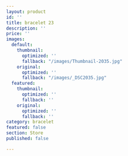 ```yaml
---
layout: product
id: ''
title: bracelet 23
description: ''
price: ''
images:
  default:
    thumbnail:
      optimized: ''
      fallback: "/images/Thumbnail-2035.jpg"
    original:
      optimized: ''
      fallback: "/images/_DSC2035.jpg"
  featured:
    thumbnail:
      optimized: ''
      fallback: ''
    original:
      optimized: ''
      fallback: ''
category: bracelet
featured: false
section: Store
published: false

---
```

